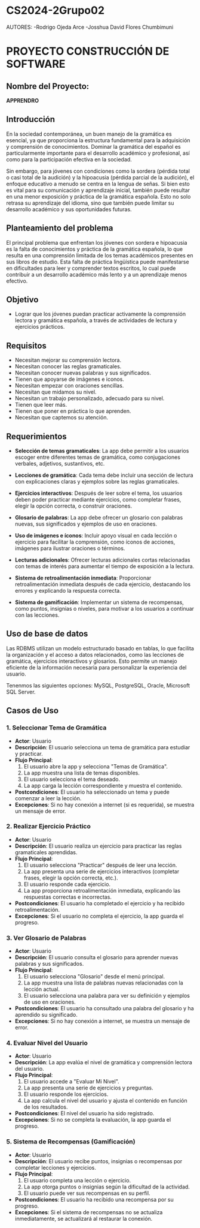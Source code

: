 # CS2024-2Grupo02

AUTORES:
-Rodrigo Ojeda Arce
-Josshua David Flores Chumbimuni

# PROYECTO CONSTRUCCIÓN DE SOFTWARE

## Nombre del Proyecto:
**APPRENDRO**

## Introducción

En la sociedad contemporánea, un buen manejo de la gramática es esencial, ya que proporciona la estructura fundamental para la adquisición y comprensión de conocimientos. Dominar la gramática del español es particularmente importante para el desarrollo académico y profesional, así como para la participación efectiva en la sociedad.

Sin embargo, para jóvenes con condiciones como la sordera (pérdida total o casi total de la audición) y la hipoacusia (pérdida parcial de la audición), el enfoque educativo a menudo se centra en la lengua de señas. Si bien esto es vital para su comunicación y aprendizaje inicial, también puede resultar en una menor exposición y práctica de la gramática española. Esto no solo retrasa su aprendizaje del idioma, sino que también puede limitar su desarrollo académico y sus oportunidades futuras.

## Planteamiento del problema

El principal problema que enfrentan los jóvenes con sordera e hipoacusia es la falta de conocimientos y práctica de la gramática española, lo que resulta en una comprensión limitada de los temas académicos presentes en sus libros de estudio. Esta falta de práctica lingüística puede manifestarse en dificultades para leer y comprender textos escritos, lo cual puede contribuir a un desarrollo académico más lento y a un aprendizaje menos efectivo.

## Objetivo

- Lograr que los jóvenes puedan practicar activamente la comprensión lectora y gramática española, a través de actividades de lectura y ejercicios prácticos.

## Requisitos

- Necesitan mejorar su comprensión lectora.
- Necesitan conocer las reglas gramaticales.
- Necesitan conocer nuevas palabras y sus significados.
- Tienen que apoyarse de imágenes e iconos.
- Necesitan empezar con oraciones sencillas.
- Necesitan que midamos su nivel.
- Necesitan un trabajo personalizado, adecuado para su nivel.
- Tienen que leer más.
- Tienen que poner en práctica lo que aprenden.
- Necesitan que captemos su atención.

## Requerimientos

- **Selección de temas gramaticales**: La app debe permitir a los usuarios escoger entre diferentes temas de gramática, como conjugaciones verbales, adjetivos, sustantivos, etc.

- **Lecciones de gramática**: Cada tema debe incluir una sección de lectura con explicaciones claras y ejemplos sobre las reglas gramaticales.

- **Ejercicios interactivos**: Después de leer sobre el tema, los usuarios deben poder practicar mediante ejercicios, como completar frases, elegir la opción correcta, o construir oraciones.

- **Glosario de palabras**: La app debe ofrecer un glosario con palabras nuevas, sus significados y ejemplos de uso en oraciones.

- **Uso de imágenes e íconos**: Incluir apoyo visual en cada lección o ejercicio para facilitar la comprensión, como íconos de acciones, imágenes para ilustrar oraciones o términos.

- **Lecturas adicionales**: Ofrecer lecturas adicionales cortas relacionadas con temas de interés para aumentar el tiempo de exposición a la lectura.

- **Sistema de retroalimentación inmediata**: Proporcionar retroalimentación inmediata después de cada ejercicio, destacando los errores y explicando la respuesta correcta.

- **Sistema de gamificación**: Implementar un sistema de recompensas, como puntos, insignias o niveles, para motivar a los usuarios a continuar con las lecciones.


## Uso de base de datos

Las RDBMS utilizan un modelo estructurado basado en tablas, lo que facilita la organización y el acceso a datos relacionados, como las lecciones de gramática, ejercicios interactivos y glosarios. Esto permite un manejo eficiente de la información necesaria para personalizar la experiencia del usuario.

Tenenmos las siguientes opciones: MySQL, PostgreSQL, Oracle, Microsoft SQL Server.

## Casos de Uso
### 1. Seleccionar Tema de Gramática
- **Actor**: Usuario
- **Descripción**: El usuario selecciona un tema de gramática para estudiar y practicar.
- **Flujo Principal**:
  1. El usuario abre la app y selecciona "Temas de Gramática".
  2. La app muestra una lista de temas disponibles.
  3. El usuario selecciona el tema deseado.
  4. La app carga la lección correspondiente y muestra el contenido.
- **Postcondiciones**: El usuario ha seleccionado un tema y puede comenzar a leer la lección.
- **Excepciones**: Si no hay conexión a internet (si es requerida), se muestra un mensaje de error.


### 2. Realizar Ejercicio Práctico
- **Actor**: Usuario
- **Descripción**: El usuario realiza un ejercicio para practicar las reglas gramaticales aprendidas.
- **Flujo Principal**:
  1. El usuario selecciona "Practicar" después de leer una lección.
  2. La app presenta una serie de ejercicios interactivos (completar frases, elegir la opción correcta, etc.).
  3. El usuario responde cada ejercicio.
  4. La app proporciona retroalimentación inmediata, explicando las respuestas correctas e incorrectas.
- **Postcondiciones**: El usuario ha completado el ejercicio y ha recibido retroalimentación.
- **Excepciones**: Si el usuario no completa el ejercicio, la app guarda el progreso.

### 3. Ver Glosario de Palabras
- **Actor**: Usuario
- **Descripción**: El usuario consulta el glosario para aprender nuevas palabras y sus significados.
- **Flujo Principal**:
  1. El usuario selecciona "Glosario" desde el menú principal.
  2. La app muestra una lista de palabras nuevas relacionadas con la lección actual.
  3. El usuario selecciona una palabra para ver su definición y ejemplos de uso en oraciones.
- **Postcondiciones**: El usuario ha consultado una palabra del glosario y ha aprendido su significado.
- **Excepciones**: Si no hay conexión a internet, se muestra un mensaje de error.

### 4. Evaluar Nivel del Usuario
- **Actor**: Usuario
- **Descripción**: La app evalúa el nivel de gramática y comprensión lectora del usuario.
- **Flujo Principal**:
  1. El usuario accede a "Evaluar Mi Nivel".
  2. La app presenta una serie de ejercicios y preguntas.
  3. El usuario responde los ejercicios.
  4. La app calcula el nivel del usuario y ajusta el contenido en función de los resultados.
- **Postcondiciones**: El nivel del usuario ha sido registrado.
- **Excepciones**: Si no se completa la evaluación, la app guarda el progreso.

### 5. Sistema de Recompensas (Gamificación)
- **Actor**: Usuario
- **Descripción**: El usuario recibe puntos, insignias o recompensas por completar lecciones y ejercicios.
- **Flujo Principal**:
  1. El usuario completa una lección o ejercicio.
  2. La app otorga puntos o insignias según la dificultad de la actividad.
  3. El usuario puede ver sus recompensas en su perfil.
- **Postcondiciones**: El usuario ha recibido una recompensa por su progreso.
- **Excepciones**: Si el sistema de recompensas no se actualiza inmediatamente, se actualizará al restaurar la conexión.
